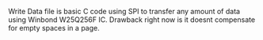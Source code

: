 Write Data file is basic C code using SPI to transfer any amount of data using Winbond W25Q256F IC. Drawback right now is it doesnt compensate for empty spaces in a page. 
